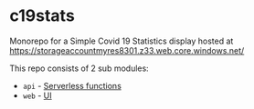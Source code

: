 # c19stats
Monorepo for a Simple Covid 19 Statistics display hosted at https://storageaccountmyres8301.z33.web.core.windows.net/

This repo consists of 2 sub modules:
- `api` - [Serverless functions](./api/README.md)
- `web` - [UI](./web/README.md)
